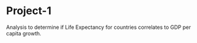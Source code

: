 # Project-1

Analysis to determine if Life Expectancy for countries correlates to GDP per capita growth. 